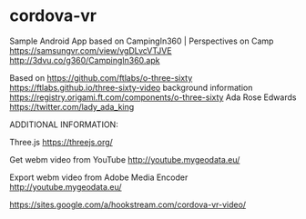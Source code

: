 # cordova-vr


Sample Android App based on CampingIn360 | Perspectives on Camp
https://samsungvr.com/view/vgDLvcVTJVE
http://3dvu.co/g360/CampingIn360.apk



Based on https://github.com/ftlabs/o-three-sixty
https://ftlabs.github.io/three-sixty-video background information
https://registry.origami.ft.com/components/o-three-sixty
Ada Rose Edwards https://twitter.com/lady_ada_king


ADDITIONAL INFORMATION:

Three.js
https://threejs.org/

Get webm video from YouTube
http://youtube.mygeodata.eu/

Export webm video from Adobe Media Encoder
http://youtube.mygeodata.eu/



https://sites.google.com/a/hookstream.com/cordova-vr-video/

